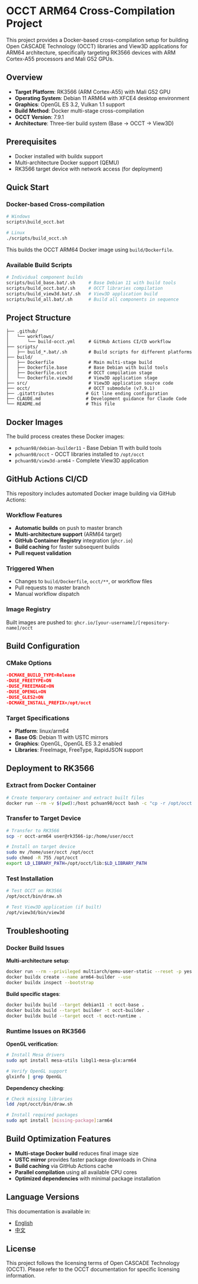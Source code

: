 # OCCT ARM64 Cross-Compilation Project

This project provides a Docker-based cross-compilation setup for building Open CASCADE Technology (OCCT) libraries and View3D applications for ARM64 architecture, specifically targeting RK3566 devices with ARM Cortex-A55 processors and Mali G52 GPUs.

## Overview

- **Target Platform**: RK3566 (ARM Cortex-A55) with Mali G52 GPU
- **Operating System**: Debian 11 ARM64 with XFCE4 desktop environment
- **Graphics**: OpenGL ES 3.2, Vulkan 1.1 support
- **Build Method**: Docker multi-stage cross-compilation
- **OCCT Version**: 7.9.1
- **Architecture**: Three-tier build system (Base → OCCT → View3D)

## Prerequisites

- Docker installed with buildx support
- Multi-architecture Docker support (QEMU)
- RK3566 target device with network access (for deployment)

## Quick Start

### Docker-based Cross-compilation

```bash
# Windows
scripts\build_occt.bat

# Linux
./scripts/build_occt.sh
```

This builds the OCCT ARM64 Docker image using `build/Dockerfile`.

### Available Build Scripts

```bash
# Individual component builds
scripts/build_base.bat/.sh     # Base Debian 11 with build tools
scripts/build_occt.bat/.sh     # OCCT libraries compilation
scripts/build_view3d.bat/.sh   # View3D application build
scripts/build_all.bat/.sh      # Build all components in sequence
```

## Project Structure

```
├── .github/
│   └── workflows/
│       └── build-occt.yml     # GitHub Actions CI/CD workflow
├── scripts/
│   ├── build_*.bat/.sh        # Build scripts for different platforms
├── build/
│   ├── Dockerfile             # Main multi-stage build
│   ├── Dockerfile.base        # Base Debian with build tools
│   ├── Dockerfile.occt        # OCCT compilation stage
│   └── Dockerfile.view3d      # View3D application stage
├── src/                       # View3D application source code
├── occt/                      # OCCT submodule (v7.9.1)
├── .gitattributes            # Git line ending configuration
├── CLAUDE.md                 # Development guidance for Claude Code
└── README.md                 # This file
```

## Docker Images

The build process creates these Docker images:

- `pchuan98/debian-builder11` - Base Debian 11 with build tools
- `pchuan98/occt` - OCCT libraries installed to `/opt/occt`
- `pchuan98/view3d-arm64` - Complete View3D application

## GitHub Actions CI/CD

This repository includes automated Docker image building via GitHub Actions:

### Workflow Features
- **Automatic builds** on push to master branch
- **Multi-architecture support** (ARM64 target)
- **GitHub Container Registry** integration (`ghcr.io`)
- **Build caching** for faster subsequent builds
- **Pull request validation**

### Triggered When
- Changes to `build/Dockerfile`, `occt/**`, or workflow files
- Pull requests to master branch
- Manual workflow dispatch

### Image Registry
Built images are pushed to: `ghcr.io/[your-username]/[repository-name]/occt`

## Build Configuration

### CMake Options
```cmake
-DCMAKE_BUILD_TYPE=Release
-DUSE_FREETYPE=ON
-DUSE_FREEIMAGE=ON
-DUSE_OPENGL=ON
-DUSE_GLES2=ON
-DCMAKE_INSTALL_PREFIX=/opt/occt
```

### Target Specifications
- **Platform**: linux/arm64
- **Base OS**: Debian 11 with USTC mirrors
- **Graphics**: OpenGL, OpenGL ES 3.2 enabled
- **Libraries**: FreeImage, FreeType, RapidJSON support

## Deployment to RK3566

### Extract from Docker Container
```bash
# Create temporary container and extract built files
docker run --rm -v $(pwd):/host pchuan98/occt bash -c "cp -r /opt/occt /host/occt-arm64"
```

### Transfer to Target Device
```bash
# Transfer to RK3566
scp -r occt-arm64 user@rk3566-ip:/home/user/occt

# Install on target device
sudo mv /home/user/occt /opt/occt
sudo chmod -R 755 /opt/occt
export LD_LIBRARY_PATH=/opt/occt/lib:$LD_LIBRARY_PATH
```

### Test Installation
```bash
# Test OCCT on RK3566
/opt/occt/bin/draw.sh

# Test View3D application (if built)
/opt/view3d/bin/view3d
```

## Troubleshooting

### Docker Build Issues
**Multi-architecture setup**:
```bash
docker run --rm --privileged multiarch/qemu-user-static --reset -p yes
docker buildx create --name arm64-builder --use
docker buildx inspect --bootstrap
```

**Build specific stages**:
```bash
docker buildx build --target debian11 -t occt-base .
docker buildx build --target builder -t occt-builder .
docker buildx build --target occt -t occt-runtime .
```

### Runtime Issues on RK3566
**OpenGL verification**:
```bash
# Install Mesa drivers
sudo apt install mesa-utils libgl1-mesa-glx:arm64

# Verify OpenGL support
glxinfo | grep OpenGL
```

**Dependency checking**:
```bash
# Check missing libraries
ldd /opt/occt/bin/draw.sh

# Install required packages
sudo apt install [missing-package]:arm64
```

## Build Optimization Features

- **Multi-stage Docker build** reduces final image size
- **USTC mirror** provides faster package downloads in China
- **Build caching** via GitHub Actions cache
- **Parallel compilation** using all available CPU cores
- **Optimized dependencies** with minimal package installation

## Language Versions

This documentation is available in:
- [English](README.md)
- [中文](README_zh.md)

## License

This project follows the licensing terms of Open CASCADE Technology (OCCT). Please refer to the OCCT documentation for specific licensing information.